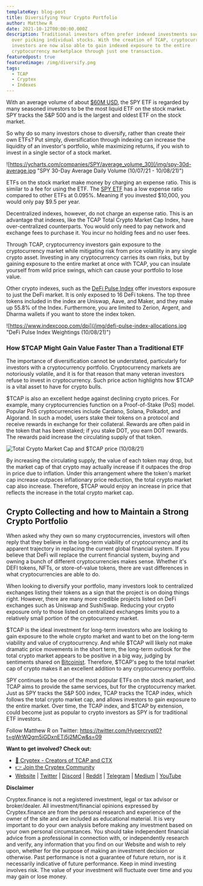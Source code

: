 ```yaml
---
templateKey: blog-post
title: Diversifying Your Crypto Portfolio
author: Matthew R
date: 2021-10-12T00:00:00.000Z
description: Traditional investors often prefer indexed investments such as ETFs
  over picking individual stocks. With the creation of TCAP, cryptocurrency
  investors are now also able to gain indexed exposure to the entire
  cryptocurrency marketplace through just one transaction.
featuredpost: true
featuredimage: /img/diversify.png
tags:
  - TCAP
  - Cryptex
  - Indexes
---
```

With an average volume of about [$60M USD](https://ycharts.com/companies/SPY/average_volume_30), the SPY ETF is regarded by many seasoned investors to be the most liquid ETF on the stock market. SPY tracks the S&P 500 and is the largest and oldest ETF on the stock market.

So why do so many investors chose to diversify, rather than create their own ETFs? Put simply, diversification through indexing can increase the liquidity of an investor's portfolio, while maximizing returns, if you wish to invest in a single sector of a stock market.

![https://ycharts.com/companies/SPY/average_volume_30](/img/spy-30d-average.jpg "SPY 30-Day Average Daily Volume (10/07/21 - 10/08/21)")

ETFs on the stock market make money by charging an expense ratio. This is similar to a fee for using the ETF. The [SPY ETF](<https://www.investopedia.com/articles/investing/122215/spy-spdr-sp-500-trust-etf.asp#:~:text=What%20Is%20the%20SPY%20ETF,size%2C%20liquidity%2C%20and%20industry.)>) has a low expense ratio compared to other ETFs at 0.095%. Meaning if you invested $10,000, you would only pay $9.5 per year.

Decentralized indexes, however, do not charge an expense ratio. This is an advantage that indexes, like the TCAP Total Crypto Market Cap Index, have over-centralized counterparts. You would only need to pay network and exchange fees to purchase it. You incur no holding fees and no user fees.

Through TCAP, cryptocurrency investors gain exposure to the cryptocurrency market while mitigating risk from price volatility in any single crypto asset. Investing in any cryptocurrency carries its own risks, but by gaining exposure to the entire market at once with TCAP, you can insulate yourself from wild price swings, which can cause your portfolio to lose value.

Other crypto indexes, such as the [DeFi Pulse Index](https://www.indexcoop.com/dpi) offer investors exposure to just the DeFi market. It is only exposed to 16 DeFi tokens. The top three tokens included in the index are Uniswap, Aave, and Maker, and they make up 55.8% of the Index. Furthermore, you are limited to Zerion, Argent, and Dharma wallets if you want to store the index token.

![https://www.indexcoop.com/dpi](/img/defi-pulse-index-allocations.jpg "DeFi Pulse Index Weightings (10/08/21)")

### How $TCAP Might Gain Value Faster Than a Traditional ETF

The importance of diversification cannot be understated, particularly for investors with a cryptocurrency portfolio. Cryptocurrency markets are notoriously volatile, and it is for that reason that many veteran investors refuse to invest in cryptocurrency. Such price action highlights how $TCAP is a vital asset to have for crypto bulls.

$TCAP is also an excellent hedge against declining crypto prices. For example, many cryptocurrencies function on a Proof-of-Stake (PoS) model. Popular PoS cryptocurrencies include Cardano, Solana, Polkadot, and Algorand. In such a model, users stake their tokens on a protocol and receive rewards in exchange for their collateral. Rewards are often paid in the token that has been staked; if you stake DOT, you earn DOT rewards. The rewards paid increase the circulating supply of that token.

![](/img/tcap-value.jpg "Total Crypto Market Cap and $TCAP price (10/08/21)")

By increasing the circulating supply, the value of each token may drop, but the market cap of that crypto may actually increase if it outpaces the drop in price due to inflation. Under this arrangement where the token's market cap increase outpaces inflationary price reduction, the total crypto market cap also increase. Therefore, $TCAP would enjoy an increase in price that reflects the increase in the total crypto market cap.

## Crypto Collecting and how to Maintain a Strong Crypto Portfolio

When asked why they own so many cryptocurrencies, investors will often reply that they believe in the long-term viability of cryptocurrency and its apparent trajectory in replacing the current global financial system. If you believe that DeFi will replace the current financial system, buying and owning a bunch of different cryptocurrencies makes sense. Whether it's DEFI tokens, NFTs, or store-of-value tokens, there are vast differences in what cryptocurrencies are able to do.

When looking to diversify your portfolio, many investors look to centralized exchanges listing their tokens as a sign that the project is on doing things right. However, there are many more credible projects listed on DeFi exchanges such as Uniswap and SushiSwap. Reducing your crypto exposure only to those listed on centralized exchanges limits you to a relatively small portion of the cryptocurrency market.

$TCAP is the ideal investment for long-term investors who are looking to gain exposure to the whole crypto market and want to bet on the long-term viability and value of cryptocurrency. And while $TCAP will likely not make dramatic price movements in the short term, the long-term outlook for the total crypto market appears to be positive in a big way, judging by sentiments shared on [Bitcoinist](https://bitcoinist.com/usd-10-trillion-total-crypto-market-cap/). Therefore, $TCAP's peg to the total market cap of crypto makes it an excellent addition to any cryptocurrency portfolio.

SPY continues to be one of the most popular ETFs on the stock market, and TCAP aims to provide the same services, but for the cryptocurrency market. Just as SPY tracks the S&P 500 index, TCAP tracks the TCAP index, which follows the total crypto market cap, and allows investors to gain exposure to the entire market. Over time, the TCAP index, and $TCAP by extension, could become just as popular to crypto investors as SPY is for traditional ETF investors.

Follow Matthew R on Twitter: https://twitter.com/Hypercrypt0?t=gWrWQgm5iGDxnETi5j2MCw&s=09

**Want to get involved? Check out:**

* [👥 Cryptex - Creators of TCAP and CTX](https://cryptex.finance/)
* [👉 Join the Cryptex Community](https://cryptex.finance/#community)
* [Website](https://cryptex.finance/) | [Twitter](https://twitter.com/CryptexFinance) | [Discord](https://discord.gg/b8XgHYbkaN) | [Reddit](https://www.reddit.com/r/TotalCryptoMarketCap/) | [Telegram](https://t.me/cryptexfinance) | [Medium](https://medium.com/cryptexfinance) | [YouTube](https://www.youtube.com/channel/UCdN17zdr5MCDph75srdhutQ)

**Disclaimer**

Cryptex.finance is not a registered investment, legal or tax advisor or broker/dealer. All investment/financial opinions expressed by Cryptex.finance are from the personal research and experience of the owner of the site and are included as educational material. It is very important to do your own analysis before making any investment based on your own personal circumstances. You should take independent financial advice from a professional in connection with, or independently research and verify, any information that you find on our Website and wish to rely upon, whether for the purpose of making an investment decision or otherwise. Past performance is not a guarantee of future return, nor is it necessarily indicative of future performance. Keep in mind investing involves risk. The value of your investment will fluctuate over time and you may gain or lose money.